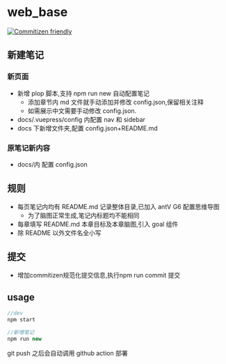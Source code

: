 # web_base
[![Commitizen friendly](https://img.shields.io/badge/commitizen-friendly-brightgreen.svg)](http://commitizen.github.io/cz-cli/)
## 新建笔记

### 新页面

-   新增 plop 脚本,支持 npm run new 自动配置笔记
    - 添加章节内 md 文件就手动添加并修改 config.json,保留相关注释
    - 如需展示中文需要手动修改 config.json.
-   docs/.vuepress/config 内配置 nav 和 sidebar
-   docs 下新增文件夹,配置 config.json+README.md

### 原笔记新内容

-   docs/内 配置 config.json

## 规则

-   每页笔记内均有 README.md 记录整体目录,已加入 antV G6 配置思维导图
    -   为了脑图正常生成,笔记内标题均不能相同
-   每章填写 README.md 本章目标及本章脑图,引入 goal 组件
-   除 README 以外文件名全小写

## 提交

- 增加commitizen规范化提交信息,执行npm run commit 提交

## usage

```js
//dev
npm start

//新增笔记
npm run new
```
git push 之后会自动调用 github action 部署